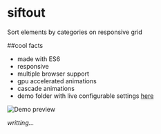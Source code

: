 # siftout
Sort elements by categories on responsive grid

##cool facts
- made with ES6
- responsive
- multiple browser support
- gpu accelerated animations
- cascade animations
- demo folder with live configurable settings [here](https://htmlpreview.github.io/https://github.com/GerardRodes/siftout/blob/master/demo/index.html)

![Demo preview](http://i.imgur.com/g29DZvN.gif)

_writting..._
